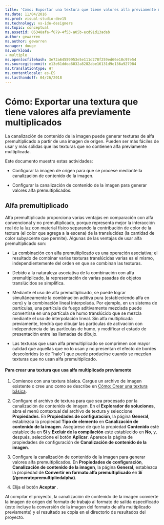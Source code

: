 ```yaml
---
title: 'Cómo: Exportar una textura que tiene valores alfa previamente multiplicados'
ms.date: 11/04/2016
ms.prod: visual-studio-dev15
ms.technology: vs-ide-designers
ms.topic: conceptual
ms.assetid: 05348afa-f079-4f53-a05b-ecd91d13adab
author: gewarren
ms.author: gewarren
manager: douge
ms.workload:
- multiple
ms.openlocfilehash: 3e72a64559953e5e111d270f259ed66e10c97e54
ms.sourcegitcommit: e13e61ddea6032a8282abe16131d9e136a927984
ms.translationtype: HT
ms.contentlocale: es-ES
ms.lasthandoff: 04/26/2018
---
```

# <a name="how-to-export-a-texture-that-has-premultiplied-alpha"></a>Cómo: Exportar una textura que tiene valores alfa previamente multiplicados
La canalización de contenido de la imagen puede generar texturas de alfa premultiplicado a partir de una imagen de origen. Pueden ser más fáciles de usar y más sólidas que las texturas que no contienen alfa previamente multiplicada.

 Este documento muestra estas actividades:

-   Configurar la imagen de origen para que se procese mediante la canalización de contenido de la imagen.

-   Configurar la canalización de contenido de la imagen para generar valores alfa premultiplicados.

## <a name="premultiplied-alpha"></a>Alfa premultiplicado
 Alfa premultiplicado proporciona varias ventajas en comparación con alfa convencional y no premultiplicado, porque representa mejor la interacción real de la luz con material físico separando la contribución de color de la textura (el color que agrega a la escena) de la translucidez (la cantidad de color subyacente que permite). Algunas de las ventajas de usar alfa premultiplicado son:

-   La combinación con alfa premultiplicado es una operación asociativa; el resultado de combinar varias texturas translúcidas varias es el mismo, independientemente del orden en que se combinan las texturas.

-   Debido a la naturaleza asociativa de la combinación con alfa premultiplicado, la representación de varias pasadas de objetos translúcidos se simplifica.

-   Mediante el uso de alfa premultiplicado, se puede lograr simultáneamente la combinación aditiva pura (estableciendo alfa en cero) y la combinación lineal interpolada. Por ejemplo, en un sistema de partículas, una partícula de fuego aditivamente mezclada puede convertirse en una partícula de humo translúcido que se mezcla mediante el uso de interpolación lineal. Sin alfa multiplicada previamente, tendría que dibujar las partículas de activación con independencia de las partículas de humo, y modificar el estado de presentación entre las llamadas de dibujo.

-   Las texturas que usan alfa premultiplicado se comprimen con mayor calidad que aquellas que no lo usan y no presentan el efecto de bordes descoloridos (o de "halo") que puede producirse cuando se mezclan texturas que no usan alfa premultiplicado.

#### <a name="to-create-a-texture-that-uses-premultiplied-alpha"></a>Para crear una textura que usa alfa multiplicado previamente

1.  Comience con una textura básica. Cargue un archivo de imagen existente o cree uno como se describe en [Cómo: Crear una textura básica](../designers/how-to-create-a-basic-texture.md).

2.  Configure el archivo de textura para que sea procesado por la canalización de contenido de imagen. En el **Explorador de soluciones**, abra el menú contextual del archivo de textura y seleccione **Propiedades**. En **Propiedades de configuración**, la página **General**, establezca la propiedad **Tipo de elemento** en **Canalización de contenido de la imagen**. Asegúrese de que la propiedad **Contenido** esté establecida en **Sí** y **Excluir de la compilación** esté establecido en **No**, y, después, seleccione el botón **Aplicar**. Aparece la página de propiedades de configuración de **Canalización de contenido de la imagen**.

3.  Configure la canalización de contenido de la imagen para generar valores alfa premultiplicados. En **Propiedades de configuración**, **Canalización de contenido de la imagen**, la página **General**, establezca la propiedad de **Convertir en formato alfa premultiplicado** en **Sí (/generatepremultipliedalpha)**.

4.  Elija el botón **Aceptar** .

 Al compilar el proyecto, la canalización de contenido de la imagen convierte la imagen de origen del formato de trabajo al formato de salida especificado (esto incluye la conversión de la imagen del formato de alfa multiplicado previamente) y el resultado se copia en el directorio de resultados del proyecto.